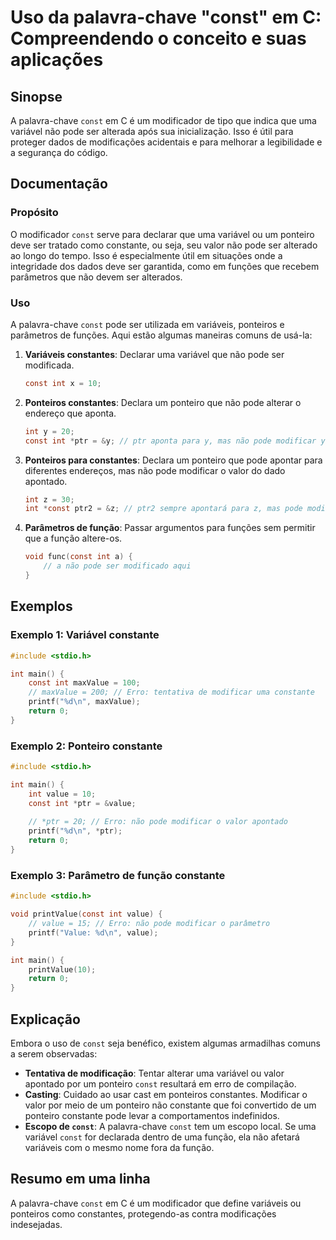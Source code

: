 <!--
Meta Description: # Uso da palavra-chave "const" em C: Compreendendo o conceito e suas aplicações ## Sinopse A palavra-chave `const` em C é um modificador de tipo que i...
Meta Keywords: const, pode, int, que, não
-->

# Uso da palavra-chave "const" em C: Compreendendo o conceito e suas aplicações

## Sinopse
A palavra-chave `const` em C é um modificador de tipo que indica que uma variável não pode ser alterada após sua inicialização. Isso é útil para proteger dados de modificações acidentais e para melhorar a legibilidade e a segurança do código.

## Documentação
### Propósito
O modificador `const` serve para declarar que uma variável ou um ponteiro deve ser tratado como constante, ou seja, seu valor não pode ser alterado ao longo do tempo. Isso é especialmente útil em situações onde a integridade dos dados deve ser garantida, como em funções que recebem parâmetros que não devem ser alterados.

### Uso
A palavra-chave `const` pode ser utilizada em variáveis, ponteiros e parâmetros de funções. Aqui estão algumas maneiras comuns de usá-la:

1. **Variáveis constantes**: Declarar uma variável que não pode ser modificada.
   ```c
   const int x = 10;
   ```

2. **Ponteiros constantes**: Declara um ponteiro que não pode alterar o endereço que aponta.
   ```c
   int y = 20;
   const int *ptr = &y; // ptr aponta para y, mas não pode modificar y.
   ```

3. **Ponteiros para constantes**: Declara um ponteiro que pode apontar para diferentes endereços, mas não pode modificar o valor do dado apontado.
   ```c
   int z = 30;
   int *const ptr2 = &z; // ptr2 sempre apontará para z, mas pode modificar o valor de z.
   ```

4. **Parâmetros de função**: Passar argumentos para funções sem permitir que a função altere-os.
   ```c
   void func(const int a) {
       // a não pode ser modificado aqui
   }
   ```

## Exemplos
### Exemplo 1: Variável constante
```c
#include <stdio.h>

int main() {
    const int maxValue = 100;
    // maxValue = 200; // Erro: tentativa de modificar uma constante
    printf("%d\n", maxValue);
    return 0;
}
```

### Exemplo 2: Ponteiro constante
```c
#include <stdio.h>

int main() {
    int value = 10;
    const int *ptr = &value;
    
    // *ptr = 20; // Erro: não pode modificar o valor apontado
    printf("%d\n", *ptr);
    return 0;
}
```

### Exemplo 3: Parâmetro de função constante
```c
#include <stdio.h>

void printValue(const int value) {
    // value = 15; // Erro: não pode modificar o parâmetro
    printf("Value: %d\n", value);
}

int main() {
    printValue(10);
    return 0;
}
```

## Explicação
Embora o uso de `const` seja benéfico, existem algumas armadilhas comuns a serem observadas:

- **Tentativa de modificação**: Tentar alterar uma variável ou valor apontado por um ponteiro `const` resultará em erro de compilação.
- **Casting**: Cuidado ao usar cast em ponteiros constantes. Modificar o valor por meio de um ponteiro não constante que foi convertido de um ponteiro constante pode levar a comportamentos indefinidos.
- **Escopo de `const`**: A palavra-chave `const` tem um escopo local. Se uma variável `const` for declarada dentro de uma função, ela não afetará variáveis com o mesmo nome fora da função.

## Resumo em uma linha
A palavra-chave `const` em C é um modificador que define variáveis ou ponteiros como constantes, protegendo-as contra modificações indesejadas.